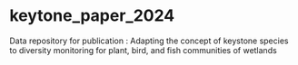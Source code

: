 # keytone_paper_2024
Data repository for publication : Adapting the concept of keystone species to diversity monitoring for plant, bird, and fish communities of wetlands

